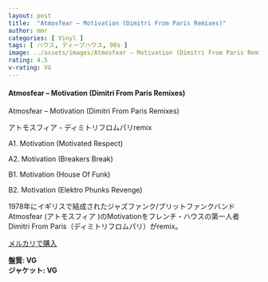 ```yaml
---
layout: post
title:  "Atmosfear – Motivation (Dimitri From Paris Remixes)"
author: mmr
categories: [ Vinyl ]
tags: [ ハウス, ディープハウス, 90s ]
image: ../assets/images/Atmosfear – Motivation (Dimitri From Paris Remixes).jpg
rating: 4.5
v-rating: VG
---
```


#### Atmosfear – Motivation (Dimitri From Paris Remixes)

Atmosfear – Motivation (Dimitri From Paris Remixes)

アトモスフィア - ディミトリフロムパリremix

A1. Motivation (Motivated Respect)

A2. Motivation (Breakers Break)

B1. Motivation (House Of Funk)

B2. Motivation (Elektro Phunks Revenge)

1978年にイギリスで結成されたジャズファンク/ブリットファンクバンドAtmosfear (アトモスフィア )のMotivationをフレンチ・ハウスの第一人者Dimitri From Paris（ディミトリフロムパリ）がremix。

[メルカリで購入](https://jp.mercari.com/item/m66379112191?afid=6142608987)

<div class="mt-4 mb-4 d-flex align-items-center">
<strong class="mr-1">盤質: VG</strong>
</div>
<div class="mt-4 mb-4 d-flex align-items-center">
<strong class="mr-1">ジャケット: VG</strong>
</div>
